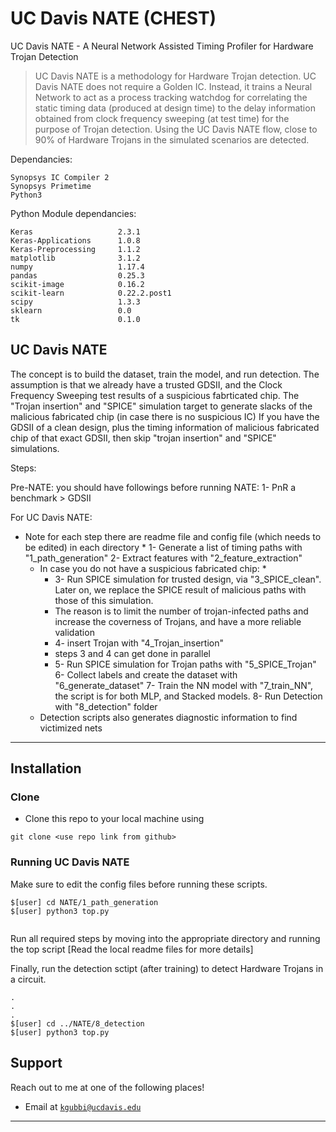 # UC Davis NATE (CHEST)
UC Davis NATE - A Neural Network Assisted Timing Profiler for Hardware Trojan Detection

> UC Davis NATE is a methodology for Hardware Trojan detection. UC Davis NATE does not require a Golden IC. Instead, it trains a Neural Network to act as a process tracking watchdog for correlating the static timing data (produced at design time) to the delay information obtained from clock frequency sweeping (at test time) for the purpose of Trojan detection. Using the UC Davis NATE flow, close to 90% of Hardware Trojans in the simulated scenarios are detected.

Dependancies:
```
Synopsys IC Compiler 2
Synopsys Primetime 
Python3 
```

Python Module dependancies:
```
Keras                   2.3.1
Keras-Applications      1.0.8
Keras-Preprocessing     1.1.2
matplotlib              3.1.2
numpy                   1.17.4
pandas                  0.25.3
scikit-image            0.16.2
scikit-learn            0.22.2.post1
scipy                   1.3.3
sklearn                 0.0
tk                      0.1.0
```
<!-- 
## Table of Contents (Optional)

> If your `README` has a lot of info, section headers might be nice.

- [Installation](#installation)
- [Support](#support)
 -->

## UC Davis NATE

The concept is to build the dataset, train the model, and run detection.
The assumption is that we already have a trusted GDSII, and the Clock Frequency Sweeping test results of a suspicious fabrticated chip.
The "Trojan insertion" and "SPICE" simulation target to generate slacks of the malicious fabricated chip (in case there is no suspicious IC)
If you have the GDSII of a clean design, plus the timing information of malicious fabricated chip of that exact GDSII, then skip "trojan insertion" and "SPICE" simulations.

Steps:

Pre-NATE:
	you should have followings before running NATE:
	1- PnR a benchmark > GDSII

For UC Davis NATE:
* Note for each step there are readme file and config file (which needs to be edited) in each directory *
	1- Generate a list of timing paths with "1_path_generation"
	2- Extract features with "2_feature_extraction"
	* In case you do not have a suspicious fabricated chip: *
		* 3- Run SPICE simulation for trusted design, via "3_SPICE_clean". Later on, we replace the SPICE result of malicious paths with those of this simulation.
		*	The reason is to limit the number of trojan-infected paths and increase the coverness of Trojans, and have a more reliable validation
		* 4- insert Trojan with "4_Trojan_insertion"
		* steps 3 and 4 can get done in parallel
		* 5- Run SPICE simulation for Trojan paths with "5_SPICE_Trojan"
	6- Collect labels and create the dataset with "6_generate_dataset"
	7- Train the NN model with "7_train_NN", the script is for both MLP, and Stacked models.
	8- Run Detection with "8_detection" folder
	* Detection scripts also generates diagnostic information to find victimized nets


---

## Installation

### Clone

- Clone this repo to your local machine using 
```
git clone <use repo link from github>
```

### Running UC Davis NATE

Make sure to edit the config files before running these scripts.

```
$[user] cd NATE/1_path_generation
$[user] python3 top.py 
 
```
Run all required steps by moving into the appropriate directory and running the top script [Read the local readme files for more details]

Finally, run the detection sctipt (after training) to detect Hardware Trojans in a circuit.
```
.
.
.
$[user] cd ../NATE/8_detection
$[user] python3 top.py 

```

## Support

Reach out to me at one of the following places!

- Email at <a href="kgubbi@ucdavis.edu" target="_blank">`kgubbi@ucdavis.edu`</a>

---
